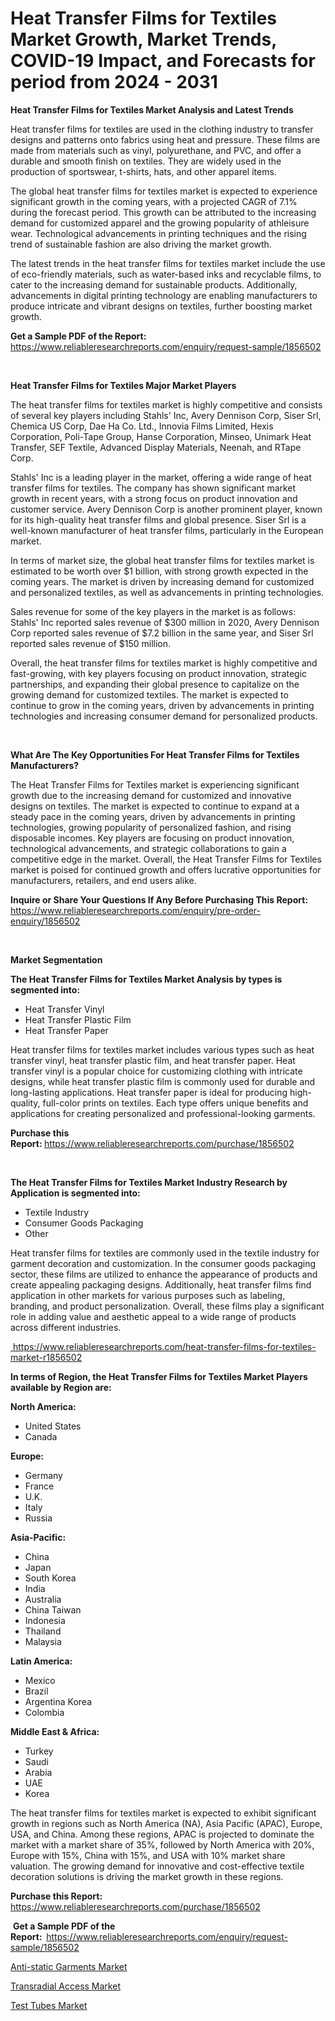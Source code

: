 <p><h1>Heat Transfer Films for Textiles Market Growth, Market Trends, COVID-19 Impact, and Forecasts for period from 2024 - 2031</h1></p><p><strong>Heat Transfer Films for Textiles Market Analysis and Latest Trends</strong></p>
<p><p>Heat transfer films for textiles are used in the clothing industry to transfer designs and patterns onto fabrics using heat and pressure. These films are made from materials such as vinyl, polyurethane, and PVC, and offer a durable and smooth finish on textiles. They are widely used in the production of sportswear, t-shirts, hats, and other apparel items.</p><p>The global heat transfer films for textiles market is expected to experience significant growth in the coming years, with a projected CAGR of 7.1% during the forecast period. This growth can be attributed to the increasing demand for customized apparel and the growing popularity of athleisure wear. Technological advancements in printing techniques and the rising trend of sustainable fashion are also driving the market growth.</p><p>The latest trends in the heat transfer films for textiles market include the use of eco-friendly materials, such as water-based inks and recyclable films, to cater to the increasing demand for sustainable products. Additionally, advancements in digital printing technology are enabling manufacturers to produce intricate and vibrant designs on textiles, further boosting market growth.</p></p>
<p><strong>Get a Sample PDF of the Report:&nbsp;</strong> <a href="https://www.reliableresearchreports.com/enquiry/request-sample/1856502">https://www.reliableresearchreports.com/enquiry/request-sample/1856502</a></p>
<p>&nbsp;</p>
<p><strong>Heat Transfer Films for Textiles Major Market Players</strong></p>
<p><p>The heat transfer films for textiles market is highly competitive and consists of several key players including Stahls' Inc, Avery Dennison Corp, Siser Srl, Chemica US Corp, Dae Ha Co. Ltd., Innovia Films Limited, Hexis Corporation, Poli-Tape Group, Hanse Corporation, Minseo, Unimark Heat Transfer, SEF Textile, Advanced Display Materials, Neenah, and RTape Corp.</p><p>Stahls' Inc is a leading player in the market, offering a wide range of heat transfer films for textiles. The company has shown significant market growth in recent years, with a strong focus on product innovation and customer service. Avery Dennison Corp is another prominent player, known for its high-quality heat transfer films and global presence. Siser Srl is a well-known manufacturer of heat transfer films, particularly in the European market.</p><p>In terms of market size, the global heat transfer films for textiles market is estimated to be worth over $1 billion, with strong growth expected in the coming years. The market is driven by increasing demand for customized and personalized textiles, as well as advancements in printing technologies.</p><p>Sales revenue for some of the key players in the market is as follows: Stahls' Inc reported sales revenue of $300 million in 2020, Avery Dennison Corp reported sales revenue of $7.2 billion in the same year, and Siser Srl reported sales revenue of $150 million.</p><p>Overall, the heat transfer films for textiles market is highly competitive and fast-growing, with key players focusing on product innovation, strategic partnerships, and expanding their global presence to capitalize on the growing demand for customized textiles. The market is expected to continue to grow in the coming years, driven by advancements in printing technologies and increasing consumer demand for personalized products.</p></p>
<p>&nbsp;</p>
<p><strong>What Are The Key Opportunities For Heat Transfer Films for Textiles Manufacturers?</strong></p>
<p><p>The Heat Transfer Films for Textiles market is experiencing significant growth due to the increasing demand for customized and innovative designs on textiles. The market is expected to continue to expand at a steady pace in the coming years, driven by advancements in printing technologies, growing popularity of personalized fashion, and rising disposable incomes. Key players are focusing on product innovation, technological advancements, and strategic collaborations to gain a competitive edge in the market. Overall, the Heat Transfer Films for Textiles market is poised for continued growth and offers lucrative opportunities for manufacturers, retailers, and end users alike.</p></p>
<p><strong>Inquire or Share Your Questions If Any Before Purchasing This Report:</strong> <a href="https://www.reliableresearchreports.com/enquiry/pre-order-enquiry/1856502">https://www.reliableresearchreports.com/enquiry/pre-order-enquiry/1856502</a></p>
<p>&nbsp;</p>
<p><strong>Market Segmentation</strong></p>
<p><strong>The Heat Transfer Films for Textiles Market Analysis by types is segmented into:</strong></p>
<p><ul><li>Heat Transfer Vinyl</li><li>Heat Transfer Plastic Film</li><li>Heat Transfer Paper</li></ul></p>
<p><p>Heat transfer films for textiles market includes various types such as heat transfer vinyl, heat transfer plastic film, and heat transfer paper. Heat transfer vinyl is a popular choice for customizing clothing with intricate designs, while heat transfer plastic film is commonly used for durable and long-lasting applications. Heat transfer paper is ideal for producing high-quality, full-color prints on textiles. Each type offers unique benefits and applications for creating personalized and professional-looking garments.</p></p>
<p><strong>Purchase this Report:&nbsp;</strong><a href="https://www.reliableresearchreports.com/purchase/1856502">https://www.reliableresearchreports.com/purchase/1856502</a></p>
<p>&nbsp;</p>
<p><strong>The Heat Transfer Films for Textiles Market Industry Research by Application is segmented into:</strong></p>
<p><ul><li>Textile Industry</li><li>Consumer Goods Packaging</li><li>Other</li></ul></p>
<p><p>Heat transfer films for textiles are commonly used in the textile industry for garment decoration and customization. In the consumer goods packaging sector, these films are utilized to enhance the appearance of products and create appealing packaging designs. Additionally, heat transfer films find application in other markets for various purposes such as labeling, branding, and product personalization. Overall, these films play a significant role in adding value and aesthetic appeal to a wide range of products across different industries.</p></p>
<p><a href="https://www.reliableresearchreports.com/heat-transfer-films-for-textiles-market-r1856502">&nbsp;https://www.reliableresearchreports.com/heat-transfer-films-for-textiles-market-r1856502</a></p>
<p><strong>In terms of Region, the Heat Transfer Films for Textiles Market Players available by Region are:</strong></p>
<p>
    <p> <strong> North America: </strong>
        <ul>
            <li>United States</li>
            <li>Canada</li>
        </ul>
        </p> 
    <p> <strong> Europe: </strong>
        <ul>
            <li>Germany</li>
            <li>France</li>
            <li>U.K.</li>
            <li>Italy</li>
            <li>Russia</li>
        </ul>
        </p> 
    <p> <strong> Asia-Pacific: </strong>
        <ul>
            <li>China</li>
            <li>Japan</li>
            <li>South Korea</li>
            <li>India</li>
            <li>Australia</li>
            <li>China Taiwan</li>
            <li>Indonesia</li>
            <li>Thailand</li>
            <li>Malaysia</li>
        </ul>
        </p> 
    <p> <strong> Latin America: </strong>
        <ul>
            <li>Mexico</li>
            <li>Brazil</li>
            <li>Argentina Korea</li>
            <li>Colombia</li>
        </ul>
        </p> 
    <p> <strong> Middle East & Africa: </strong>
        <ul>
            <li>Turkey</li>
            <li>Saudi</li>
            <li>Arabia</li>
            <li>UAE</li>
            <li>Korea</li>
        </ul>
    </p>
    </p>
<p><p>The heat transfer films for textiles market is expected to exhibit significant growth in regions such as North America (NA), Asia Pacific (APAC), Europe, USA, and China. Among these regions, APAC is projected to dominate the market with a market share of 35%, followed by North America with 20%, Europe with 15%, China with 15%, and USA with 10% market share valuation. The growing demand for innovative and cost-effective textile decoration solutions is driving the market growth in these regions.</p></p>
<p><strong>Purchase this Report: </strong><a href="https://www.reliableresearchreports.com/purchase/1856502">https://www.reliableresearchreports.com/purchase/1856502</a></p>
<p>&nbsp;<strong>Get a Sample PDF of the Report:&nbsp;&nbsp;</strong><a href="https://www.reliableresearchreports.com/enquiry/request-sample/1856502">https://www.reliableresearchreports.com/enquiry/request-sample/1856502</a></p>
<p><strong></strong></p>
<p><p><a href="https://github.com/vimar16th/Market-Research-Report-List-4/blob/main/anti-static-garments-market.md">Anti-static Garments Market</a></p><p><a href="https://www.linkedin.com/pulse/transradial-access-market-size-trends-complete-industry-overview-u3alc">Transradial Access Market</a></p><p><a href="https://www.linkedin.com/pulse/test-tubes-market-report-reveals-latest-trends-growth-opportunities-mlgvf">Test Tubes Market</a></p></p>
